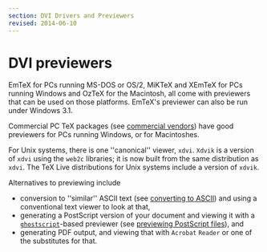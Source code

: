 ```yaml
---
section: DVI Drivers and Previewers
revised: 2014-06-10
---
```

# DVI previewers

EmTeX for PCs running MS-DOS or OS/2, MiKTeX and
XEmTeX for PCs running Windows and OzTeX for the Macintosh, all
come with previewers that can be used on those platforms. EmTeX's
previewer can also be run under Windows&nbsp;3.1.

Commercial PC TeX packages (see 
[commercial vendors](FAQ-commercial.md))
have good previewers for PCs running Windows, or for Macintoshes.

For Unix systems, there is one ''canonical'' viewer, `xdvi`.
`Xdvik` is a version of `xdvi` using the
`web2c` libraries; it is now built from the same distribution
as `xdvi`.  The TeX&nbsp;Live distributions for Unix systems
include a version of `xdvik`.

Alternatives to previewing include
  

-  conversion to ''similar'' ASCII text (see
    [converting to ASCII](FAQ-toascii.md)) and using a
    conventional text viewer to look at that,
-  generating a PostScript version of your document and viewing it
    with a
    [`ghostscript`](http://www.ghostscript.com/)-based
    previewer (see 
    [previewing PostScript files](FAQ-PSpreview.md)), and
-  generating  PDF output, and viewing that with
    `Acrobat` `Reader` or one of the substitutes for that.

